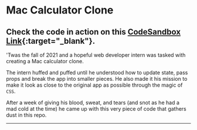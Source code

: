 # Mac Calculator Clone

## Check the code in action on this [CodeSandbox Link](https://rkz6yd.csb.app/){:target="_blank"}.

'Twas the fall of 2021 and a hopeful web developer intern was tasked with creating a Mac calculator clone.

The intern huffed and puffed until he understood how to update state, pass props and break the app into smaller pieces. He also made it his mission to make it look as close to the original app as possible through the magic of `CSS`. 

After a week of giving his blood, sweat, and tears (and snot as he had a mad cold at the time) he came up with this very piece of code that gathers dust in this repo.

---
